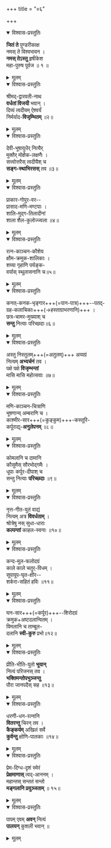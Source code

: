 +++
title = "०६"

+++


<details open><summary>विश्वास-प्रस्तुतिः</summary>

**जितं ते** पुण्डरीकाक्ष  
नमस् ते विश्वभावन ।  
**नमस् तेऽस्तु** हृषीकेश  
महा-पुरुष पूर्वज ॥ १ ॥
</details>

<details><summary>मूलम्</summary>

जितन्ते पुण्डरीकाक्ष नमस्ते विश्वभावन ।  
नमस्तेऽस्तु हृषीकेश महापुरुष पूर्वज ॥१॥
</details>


<details open><summary>विश्वास-प्रस्तुतिः</summary>

श्रीमद्-द्वारवती-नाथ  
**वर्धतां विजयी** भवान् ।  
दिव्यं त्वदीयम् ऐश्वर्यं  
निर्मर्याद-**विजृम्भितम्** ॥२॥
</details>

<details><summary>मूलम्</summary>

श्रीमद्द्वारवतीनाथ वर्धतां विजयी भवान् ।  
दिव्यं त्वदीयमैश्वर्यं निर्मर्यादविजृम्भितम् ॥२॥
</details>


<details open><summary>विश्वास-प्रस्तुतिः</summary>

देवी-भूषायुधैर् नित्यैर्  
मुक्तैर् मोक्षैक-लक्षणैः ।  
सत्त्वोत्तरैस् त्वदीयैश् च  
**सङ्ग-स्थाभिरसस्** तव ॥३॥
</details>

<details><summary>मूलम्</summary>

देवीभूषायुधैर्नित्यै र्मुक्तैर्मोक्षैकलक्षणैः ।  
सत्त्वोत्तरै स्तवदीयैश्च सङ्गस्थाभिरसस्तव ॥३॥
</details>


<details open><summary>विश्वास-प्रस्तुतिः</summary>

प्राकार-गोपुर-वर--  
प्रासाद-मणि-मण्टपाः ।  
शालि-मुद्ग-तिलादीनां  
शाला शैल-कुलोज्ज्वला ॥४॥
</details>

<details><summary>मूलम्</summary>

प्राकारगोपुरवर प्रासादमणिमण्टपाः ।  
शालिमुद्गतिलादीनां शाला शैलकुलोज्ज्वला ॥४॥
</details>


<details open><summary>विश्वास-प्रस्तुतिः</summary>

रत्न-काञ्चन-कौशेय  
क्षौम-क्रमुक-शालिकाः ।  
शय्या गृहाणि पर्यङ्क-  
वर्यास् स्थूलासनानि च॥५॥
</details>

<details><summary>मूलम्</summary>

रत्नकाञ्चनकौशेय क्षौमक्रमुकशालिकाः ।  
शय्या गृहाणि पर्यङ्कवर्यास्स्थूलासनानि च॥५॥
</details>


<details open><summary>विश्वास-प्रस्तुतिः</summary>

कनत्-कनक-भृङ्गार+++(=पान-पात्र)+++--पतद्-  
ग्रह-कलाचिकाः+++(→हस्ताग्राभरणानि)+++ ।  
छत्र-चामर-मुख्याश् च  
**सन्तु** नित्याः परिच्छदाः॥६॥
</details>

<details><summary>मूलम्</summary>

कनत्कनक{कङ्कण}भृङ्गार पतद्ग्रहकलाचिकाः ।  
छत्रचामरमुख्याश्च सन्तु नित्याःपरिच्छदाः॥६॥
</details>


<details open><summary>विश्वास-प्रस्तुतिः</summary>

अस्तु निस्तुलम्+++(=अतुलम्)+++ अव्यग्रं  
नित्यम् **अभ्यर्चनं** तव ।  
पक्षे पक्षे **विजृम्भन्तां**  
मासि मासि महोत्सवाः ॥७॥
</details>

<details><summary>मूलम्</summary>

अस्तु निस्तुलमव्यग्रं नित्यमभ्यर्चनं तव ।  
पक्षेपक्षे विजृृम्भन्तां मासिमासि महोत्सवाः ॥७॥
</details>


<details open><summary>विश्वास-प्रस्तुतिः</summary>

मणि-काञ्चन-चित्राणि  
भूषणान्य् अम्बराणि च ।  
काश्मीर-सार+++(=कुङ्कुम)+++-कस्तूरि-  
कर्पूराद्य्-**अनुलेपनम्** ॥८॥
</details>

<details><summary>मूलम्</summary>

मणिकाञ्चनचित्राणि भूषणान्यम्बराणि च ।  
काश्मीरसारकस्तूरिकर्पूराद्यनुलेपनम् ॥८॥
</details>


<details open><summary>विश्वास-प्रस्तुतिः</summary>

कोमलानि च दामानि  
कौसुमैस् सौरभोद्गमैः ।  
धूपाः कर्पूर-दीपाश् च  
सन्तु नित्याः **परिच्छदाः** ॥९॥
</details>

<details><summary>मूलम्</summary>

कोमलानि च दामानि कौसुमैस्सौरभोद्गमैः ।  
धूपाःकर्पूरदीपाश्च सन्तु नित्याः परिच्छदाः ॥९॥
</details>


<details open><summary>विश्वास-प्रस्तुतिः</summary>

नृत्त-गीत-युतं वाद्यं  
नित्यम् अत्र **विवर्धताम्** ।  
श्रोत्रेषु नस् सुधा-धाराः  
**कल्पन्तां** काहल-स्वनाः ॥१०॥
</details>

<details><summary>मूलम्</summary>

नृत्तगीतयुतंवाद्यं नित्यमत्र विवर्धताम् ।  
श्रोत्रेषु न स्सुधाधाराः कल्पन्तां काहलस्वनाः ॥१०॥
</details>


<details open><summary>विश्वास-प्रस्तुतिः</summary>

कन्द-मूल-फलोदग्रं  
काले काले चतुर्-विधम् ।  
सूपापूप-घृत-क्षीर--  
शर्करा-सहितं हविः ॥११॥
</details>

<details><summary>मूलम्</summary>

कन्दमूल फलोदग्रं कालेकाले चतुर्विधम् ।  
सूपापूप घृतक्षीर शर्करासहितंहविः ॥११॥
</details>


<details open><summary>विश्वास-प्रस्तुतिः</summary>

घन-सार+++(=कर्पूर)+++--शिरोदग्रं  
क्रमुक+अष्टदलान्वितम् ।  
विमलानि च ताम्बूल-  
दलानि **स्वी-कुरु** प्रभो॥१२॥
</details>

<details><summary>मूलम्</summary>

घनसारशिरोदग्रं क्रमुकाष्टदलान्वितम् ।  
विमलानिचताम्बूलदलानि स्वीकुरुप्रभो॥१२॥
</details>


<details open><summary>विश्वास-प्रस्तुतिः</summary>

प्रीति-भीति-युतो **भूयान्**  
नित्यं परिजनस् तव ।  
**भक्तिमन्तोपभुञ्जन्तु**  
पौरा जानपदैस् सह ॥१३॥
</details>

<details><summary>मूलम्</summary>

प्रीतिभीतियुतोभूयान्नित्यं परिजनस्तव ।  
भक्तिमन्तोपभुञ्जन्तु पौराजानपदैस्सह ॥१३॥
</details>


<details open><summary>विश्वास-प्रस्तुतिः</summary>

धरणी-धन-रत्नानि  
**वितरन्तु** चिरन् तव ।  
**कैङ्कर्यम्** अखिलं सर्वे  
**कुर्वन्तु** क्षोणि-पालकाः ॥१४॥
</details>

<details><summary>मूलम्</summary>

धरणीधनरत्नानि वितरन्तु चिरन्तव ।  
कैङ्कर्यमखिलंसर्वे कुर्वंतुक्षोणिपालकाः ॥१४॥
</details>


<details open><summary>विश्वास-प्रस्तुतिः</summary>

प्रेम-दिग्ध-दृशं स्मेरं  
**प्रेक्षमाणास्** त्वद्-आननम् ।  
महान्तस् सन्ततं सन्तो  
**मङ्गलानि प्रयुञ्जताम्** ॥ १५॥
</details>

<details><summary>मूलम्</summary>

प्रेमदिग्धदृशं स्मेरं प्रेक्षमाणास्त्वदाननम् ।  
महान्तस्सन्ततं सन्तोमङ्गलानि प्रयुञ्जताम् ॥ १५॥
</details>

<details open><summary>विश्वास-प्रस्तुतिः</summary>

पापम् एवम् **अवन्** नित्यं  
**पालयन्** कुशली भवान् ॥
</details>

<details><summary>मूलम्</summary>

पापमेवमवन्नित्यं पालयन् कुशलीभवान् ॥
</details>
